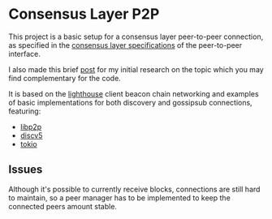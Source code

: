 # Consensus Layer P2P

This project is a basic setup for a consensus layer peer-to-peer connection, as specified in the [consensus layer specifications](https://github.com/ethereum/consensus-specs/blob/v1.2.0/specs/phase0/p2p-interface.md) of the peer-to-peer interface. 

I also made this brief [post](https://mirror.xyz/brechy.eth/gE8NFWIQ6sCcW7ayjy-79Uq6UDLKJ5UCvbBVA2XrBNg) for my initial research on the topic which you may find complementary for the code.

It is based on the [lighthouse](https://github.com/sigp/lighthouse) client beacon chain networking and examples of basic implementations for both discovery and gossipsub connections, featuring:

- [libp2p](https://github.com/libp2p/rust-libp2p)
- [discv5](https://github.com/sigp/discv5)
- [tokio](https://github.com/tokio-rs/tokio)

## Issues

Although it's possible to currently receive blocks, connections are still hard to maintain, so a peer manager has to be implemented to keep the connected peers amount stable.
